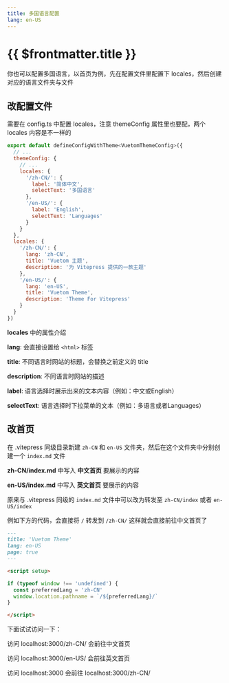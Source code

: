 ```yaml
---
title: 多国语言配置
lang: en-US
---
```


# {{ $frontmatter.title }}

你也可以配置多国语言，以首页为例，先在配置文件里配置下 locales，然后创建对应的语言文件夹与文件


## 改配置文件

需要在 config.ts 中配置 locales，注意 themeConfig 属性里也要配，两个 locales 内容是不一样的

```js
export default defineConfigWithTheme<VuetomThemeConfig>({
  // ...
  themeConfig: {
    // ...
    locales: {
      '/zh-CN/': {
        label: '简体中文',
        selectText: '多国语言'
      },
      '/en-US/': {
        label: 'English',
        selectText: 'Languages'
      }
    }
  },
  locales: {
    '/zh-CN/': {
      lang: 'zh-CN',
      title: 'Vuetom 主题',
      description: '为 Vitepress 提供的一款主题'
    },
    '/en-US/': {
      lang: 'en-US',
      title: 'Vuetom Theme',
      description: 'Theme For Vitepress'
    }
  }
})
```

**locales** 中的属性介绍

<b>lang</b>: 会直接设置给 `<html>` 标签

<b>title</b>: 不同语言时网站的标题，会替换之前定义的 title

<b>description</b>: 不同语言时网站的描述

<b>label</b>: 语言选择时展示出来的文本内容（例如：中文或English）

<b>selectText</b>: 语言选择时下拉菜单的文本（例如：多语言或者Languages）



## 改首页

在 .vitepress 同级目录新建 `zh-CN` 和 `en-US` 文件夹，然后在这个文件夹中分别创建一个 `index.md` 文件

**zh-CN/index.md** 中写入 **中文首页** 要展示的内容

**en-US/index.md** 中写入 **英文首页** 要展示的内容

原来与 .vitepress 同级的 `index.md` 文件中可以改为转发至 `zh-CN/index` 或者 `en-US/index`

例如下方的代码，会直接将 `/` 转发到 `/zh-CN/` 这样就会直接前往中文首页了

```markdown
---
title: 'Vuetom Theme'
lang: en-US
page: true
---

<script setup>

if (typeof window !== 'undefined') {
  const preferredLang = 'zh-CN'
  window.location.pathname = `/${preferredLang}/`
}

</script>
```

下面试试访问一下：

访问 localhost:3000/zh-CN/ 会前往中文首页

访问 localhost:3000/en-US/ 会前往英文首页

访问 localhost:3000 会前往 localhost:3000/zh-CN/

